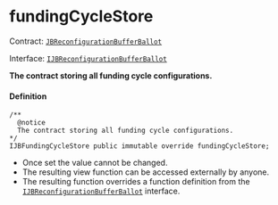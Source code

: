 # fundingCycleStore

Contract: [`JBReconfigurationBufferBallot`](/docs/v4/deprecated/v2/contracts/or-ballots/jbreconfigurationbufferballot)

Interface: [`IJBReconfigurationBufferBallot`](/docs/v4/deprecated/v2/interfaces/ijbfundingcycleballot.md)

**The contract storing all funding cycle configurations.**

#### Definition

```
/**
  @notice
  The contract storing all funding cycle configurations.
*/
IJBFundingCycleStore public immutable override fundingCycleStore;
```

* Once set the value cannot be changed.
* The resulting view function can be accessed externally by anyone.
* The resulting function overrides a function definition from the [`IJBReconfigurationBufferBallot`](/docs/v4/deprecated/v2/interfaces/ijbreconfigurationbufferballot.md) interface.

